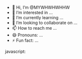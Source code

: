 - 👋 Hi, I’m @MYWHWHWHHW
- 👀 I’m interested in ...
- 🌱 I’m currently learning ...
- 💞️ I’m looking to collaborate on ...
- 📫 How to reach me ...
- 😄 Pronouns: ...
- ⚡ Fun fact: ...

<!---
MYWHWHWHHW/MYWHWHWHHW is a ✨ special ✨ repository because its `README.md` (this file) appears on your GitHub profile.
You can click the Preview link to take a look at your changes.
---> javascript:

